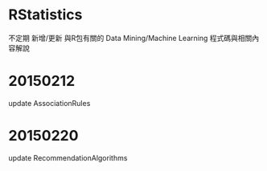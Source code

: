 # RStatistics
不定期 新增/更新 與R包有關的 Data Mining/Machine Learning 程式碼與相關內容解說

# 20150212
update AssociationRules

# 20150220
update RecommendationAlgorithms

